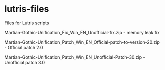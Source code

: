 # lutris-files
Files for Lutris scripts

Martian-Gothic-Unification_Fix_Win_EN_Unofficial-fix.zip - memory leak fix

Martian-Gothic-Unification_Patch_Win_EN_Official-patch-to-version-20.zip - Official patch 2.0

Martian-Gothic-Unification_Patch_Win_EN_Unofficial-Patch-30.zip - Unofficial patch 3.0
